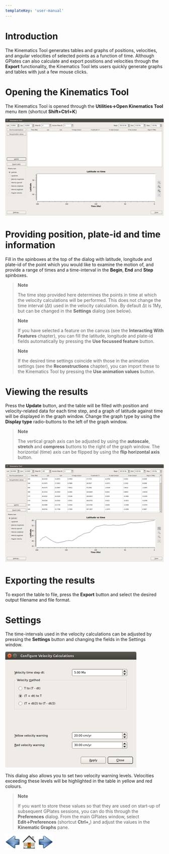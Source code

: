 ```yaml
---
templateKey: 'user-manual'
---
```

Introduction
============

The Kinematics Tool generates tables and graphs of positions, velocities, and angular velocities of selected points as a function of time. Although GPlates can also calculate and export positions and velocities through the **Export** functionality, the Kinematics Tool lets users quickly generate graphs and tables with just a few mouse clicks.

Opening the Kinematics Tool
===========================

The Kinematics Tool is opened through the **Utilities→Open Kinematics Tool** menu item (shortcut **Shift+Ctrl+K**)

![](screenshots/KinematicsToolStart.png)

Providing position, plate-id and time information
=================================================

Fill in the spinboxes at the top of the dialog with latitude, longitude and plate-id of the point which you would like to examine the motion of, and provide a range of times and a time-interval in the **Begin**, **End** and **Step** spinboxes.

> **Note**
>
> The time step provided here determines the points in time at which the velocity calculations will be performed. This does not change the time interval (Δt) used in the velocity calculation. By default Δt is 1My, but can be changed in the **Settings** dialog (see below).

> **Note**
>
> If you have selected a feature on the canvas (see the **Interacting With Features** chapter), you can fill the latitude, longitude and plate-id fields automatically by pressing the **Use focussed feature** button.

> **Note**
>
> If the desired time settings coincide with those in the animation settings (see the **Reconstructions** chapter), you can import these to the Kinematics Tool by pressing the **Use animation values** button.

Viewing the results
===================

Press the **Update** button, and the table will be filled with position and velocity-related data for each time step, and a graph of latitude against time will be displayed in the graph window. Change the graph type by using the **Display type** radio-buttons to the left of the graph window.

> **Note**
>
> The vertical graph axis can be adjusted by using the **autoscale**, **stretch** and **compress** buttons to the right of the graph window. The horizontal (time) axis can be flipped by using the **flip horizontal axis** button.

![](screenshots/KinematicsToolLatitude.png)

Exporting the results
=====================

To export the table to file, press the **Export** button and select the desired output filename and file format.

Settings
========

The time-intervals used in the velocity calculations can be adjusted by pressing the **Settings** button and changing the fields in the Settings window.

![](screenshots/KinematicsToolSettings.png)

This dialog also allows you to set two velocity warning levels. Velocities exceeding these levels will be highlighted in the table in yellow and red colours.

> **Note**
>
> If you want to store these values so that they are used on start-up of subsequent GPlates sessions, you can do this through the **Preferences** dialog. From the main GPlates window, select **Edit→Preferences** (shortcut **Ctrl+,**) and adjust the values in the **Kinematic Graphs** pane.

![](images/icons/prev.png) ![](images/icons/home.png) ![](images/icons/next.png)
